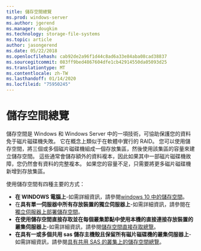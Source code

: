 ```yaml
---
title: 儲存空間總覽
ms.prod: windows-server
ms.author: jgerend
ms.manager: dougkim
ms.technology: storage-file-systems
ms.topic: article
author: jasongerend
ms.date: 05/22/2018
ms.openlocfilehash: cab92de2a96f1d44c8ad6a33e84aba08cad38837
ms.sourcegitcommit: 083ff9bed4867604dfe1cb42914550da05093d25
ms.translationtype: MT
ms.contentlocale: zh-TW
ms.lasthandoff: 01/14/2020
ms.locfileid: "75950245"
---
```

# <a name="storage-spaces-overview"></a>儲存空間總覽

儲存空間是 Windows 和 Windows Server 中的一項技術，可協助保護您的資料免于磁片磁碟機失敗。 它在概念上類似于在軟體中實行的 RAID。 您可以使用儲存空間，將三個或多個磁片磁碟機組成一個存放集區，然後使用該集區的容量來建立儲存空間。 這些通常會儲存額外的資料複本，因此如果其中一部磁片磁碟機故障，您仍然會有資料的完整複本。 如果您的容量不足，只需要將更多磁片磁碟機新增到存放集區。

使用儲存空間有四種主要的方式：

- **在 WINDOWS 電腦上**-如需詳細資訊，請參閱[windows 10 中的儲存空間](https://windows.microsoft.com/windows-10/storage-spaces-windows-10)。
- 在**具有單一伺服器中所有存放裝置的獨立伺服器上**-如需詳細資訊，請參閱在[獨立伺服器上部署儲存空間](deploy-standalone-storage-spaces.md)。
- **在使用儲存空間直接存取並在每個叢集節點中使用本機的直接連接存放裝置的叢集伺服器上**-如需詳細資訊，請參閱[儲存空間直接存取總覽](storage-spaces-direct-overview.md)。
- **在具有一或多個共用 sas 儲存主機殼且保留所有磁片磁碟機的叢集伺服器上**-如需詳細資訊，請參閱[具有共用 SAS 的叢集上的儲存空間總覽](https://docs.microsoft.com/previous-versions/windows/it-pro/windows-server-2012-R2-and-2012/hh831739(v%3dws.11))。

